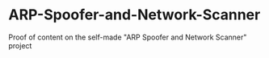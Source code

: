 # ARP-Spoofer-and-Network-Scanner
Proof of content on the self-made "ARP Spoofer and Network Scanner" project

